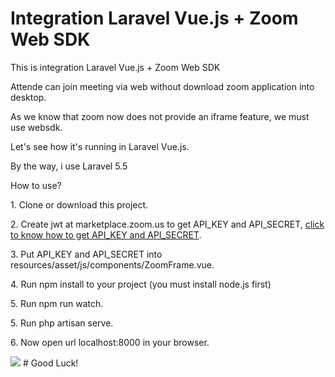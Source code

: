 # Integration Laravel Vue.js + Zoom Web SDK
<p>This is integration Laravel Vue.js + Zoom Web SDK</p>
<p>Attende can join meeting via web without download zoom application into desktop.</p>
<p>As we know that zoom now does not provide an iframe feature, we must use websdk.</p>
<p>Let's see how it's running in Laravel Vue.js.</p>
<p>By the way, i use Laravel 5.5</p>

<p>How to use?</p>
<p>1. Clone or download this project.</p>
<p>2. Create jwt at marketplace.zoom.us to get API_KEY and API_SECRET, <a href="https://marketplace.zoom.us/docs/guides/build/jwt-app">click to know how to get API_KEY and API_SECRET</a>.</p>
<p>3. Put API_KEY and API_SECRET into resources/asset/js/components/ZoomFrame.vue.</p>
<p>4. Run npm install to your project (you must install node.js first)</p>
<p>5. Run npm run watch.</p>
<p>5. Run php artisan serve.</p>
<p>6. Now open url localhost:8000 in your browser.</p>
<img src="https://user-images.githubusercontent.com/33013791/89543541-44578080-d82b-11ea-8098-f921525f4de3.png">
# Good Luck!
